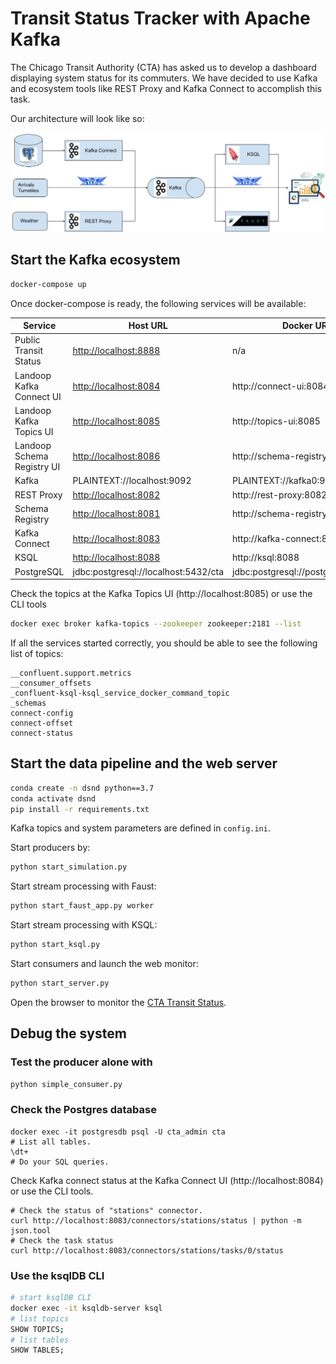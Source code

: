 # Transit Status Tracker with Apache Kafka

The Chicago Transit Authority (CTA) has asked us to develop a dashboard 
displaying system status for its commuters. We have decided to use Kafka 
and ecosystem tools like REST Proxy and Kafka Connect to accomplish this task.

Our architecture will look like so:

![Project Architecture](./architecture.jpg)

## Start the Kafka ecosystem

```bash
docker-compose up
```

Once docker-compose is ready, the following services will be available:

| Service | Host URL | Docker URL
| --- | --- | --- |
| Public Transit Status | [http://localhost:8888](http://localhost:8888) | n/a |
| Landoop Kafka Connect UI | [http://localhost:8084](http://localhost:8084) | http://connect-ui:8084 |
| Landoop Kafka Topics UI | [http://localhost:8085](http://localhost:8085) | http://topics-ui:8085 |
| Landoop Schema Registry UI | [http://localhost:8086](http://localhost:8086) | http://schema-registry-ui:8086 |
| Kafka | PLAINTEXT://localhost:9092 | PLAINTEXT://kafka0:9092 |
| REST Proxy | [http://localhost:8082](http://localhost:8082/) | http://rest-proxy:8082/ |
| Schema Registry | [http://localhost:8081](http://localhost:8081/ ) | http://schema-registry:8081/ |
| Kafka Connect | [http://localhost:8083](http://localhost:8083) | http://kafka-connect:8083 |
| KSQL | [http://localhost:8088](http://localhost:8088) | http://ksql:8088 |
| PostgreSQL | jdbc:postgresql://localhost:5432/cta | jdbc:postgresql://postgres:5432/cta |


Check the topics at the Kafka Topics UI (http://localhost:8085) or use the CLI tools
```sh
docker exec broker kafka-topics --zookeeper zookeeper:2181 --list
```
If all the services started correctly, you should be able to see the following
list of topics:
```
__confluent.support.metrics
__consumer_offsets
_confluent-ksql-ksql_service_docker_command_topic
_schemas
connect-config
connect-offset
connect-status
```

## Start the data pipeline and the web server

```sh
conda create -n dsnd python==3.7
conda activate dsnd
pip install -r requirements.txt
```

Kafka topics and system parameters are defined in `config.ini`.

Start producers by:
```sh
python start_simulation.py
```

Start stream processing with Faust:
```sh
python start_faust_app.py worker
```

Start stream processing with KSQL:
```sh
python start_ksql.py
```

Start consumers and launch the web monitor:
```sh
python start_server.py
```

Open the browser to monitor the [CTA Transit Status](http://localhost:8888).

## Debug the system

### Test the producer alone with
```sh
python simple_consumer.py
```

### Check the Postgres database
```
docker exec -it postgresdb psql -U cta_admin cta
# List all tables.
\dt+
# Do your SQL queries.
```

Check Kafka connect status at the Kafka Connect UI (http://localhost:8084)
or use the CLI tools.
```
# Check the status of "stations" connector.
curl http://localhost:8083/connectors/stations/status | python -m json.tool
# Check the task status
curl http://localhost:8083/connectors/stations/tasks/0/status
```

### Use the ksqlDB CLI
```sh
# start ksqlDB CLI
docker exec -it ksqldb-server ksql
# list topics
SHOW TOPICS;
# list tables
SHOW TABLES;
```

